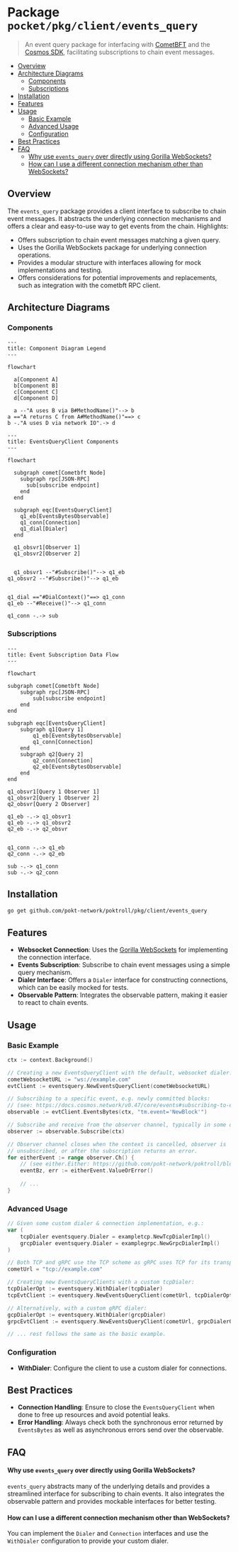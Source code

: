 # Package `pocket/pkg/client/events_query` <!-- omit in toc -->

> An event query package for interfacing with [CometBFT](https://cometbft.com/) and the [Cosmos SDK](https://v1.cosmos.network/sdk), facilitating subscriptions to chain event messages.

- [Overview](#overview)
- [Architecture Diagrams](#architecture-diagrams)
  - [Components](#components)
  - [Subscriptions](#subscriptions)
- [Installation](#installation)
- [Features](#features)
- [Usage](#usage)
  - [Basic Example](#basic-example)
  - [Advanced Usage](#advanced-usage)
  - [Configuration](#configuration)
- [Best Practices](#best-practices)
- [FAQ](#faq)
    - [Why use `events_query` over directly using Gorilla WebSockets?](#why-use-events_query-over-directly-using-gorilla-websockets)
    - [How can I use a different connection mechanism other than WebSockets?](#how-can-i-use-a-different-connection-mechanism-other-than-websockets)

## Overview

The `events_query` package provides a client interface to subscribe to chain event messages. It abstracts the underlying connection mechanisms and offers a clear and easy-to-use way to get events from the chain. Highlights:

- Offers subscription to chain event messages matching a given query.
- Uses the Gorilla WebSockets package for underlying connection operations.
- Provides a modular structure with interfaces allowing for mock implementations and testing.
- Offers considerations for potential improvements and replacements, such as integration with the cometbft RPC client.

## Architecture Diagrams

### Components
```mermaid
---
title: Component Diagram Legend
---

flowchart

  a[Component A]
  b[Component B]
  c[Component C]
  d[Component D]

  a --"A uses B via B#MethodName()"--> b
a =="A returns C from A#MethodName()"==> c
b -."A uses D via network IO".-> d
```
```mermaid
---
title: EventsQueryClient Components
---

flowchart

  subgraph comet[Cometbft Node]
    subgraph rpc[JSON-RPC]
      sub[subscribe endpoint]
    end
  end

  subgraph eqc[EventsQueryClient]
    q1_eb[EventsBytesObservable]
    q1_conn[Connection]
    q1_dial[Dialer]
  end

  q1_obsvr1[Observer 1]
  q1_obsvr2[Observer 2]


  q1_obsvr1 --"#Subscribe()"--> q1_eb
q1_obsvr2 --"#Subscribe()"--> q1_eb


q1_dial =="#DialContext()"==> q1_conn
q1_eb --"#Receive()"--> q1_conn

q1_conn -.-> sub

```

### Subscriptions
```mermaid
---
title: Event Subscription Data Flow
---

flowchart

subgraph comet[Cometbft Node]
    subgraph rpc[JSON-RPC]
        sub[subscribe endpoint]
    end
end

subgraph eqc[EventsQueryClient]
    subgraph q1[Query 1]
        q1_eb[EventsBytesObservable]
        q1_conn[Connection]
    end
    subgraph q2[Query 2]
        q2_conn[Connection]
        q2_eb[EventsBytesObservable]
    end
end

q1_obsvr1[Query 1 Observer 1]
q1_obsvr2[Query 1 Observer 2]
q2_obsvr[Query 2 Observer]

q1_eb -.-> q1_obsvr1
q1_eb -.-> q1_obsvr2
q2_eb -.-> q2_obsvr


q1_conn -.-> q1_eb
q2_conn -.-> q2_eb

sub -.-> q1_conn
sub -.-> q2_conn

```

## Installation

```bash
go get github.com/pokt-network/poktroll/pkg/client/events_query
```

## Features

- **Websocket Connection**: Uses the [Gorilla WebSockets](https://github.com/gorilla/websocket) for implementing the connection interface.
- **Events Subscription**: Subscribe to chain event messages using a simple query mechanism.
- **Dialer Interface**: Offers a `Dialer` interface for constructing connections, which can be easily mocked for tests.
- **Observable Pattern**: Integrates the observable pattern, making it easier to react to chain events.

## Usage

### Basic Example

```go
ctx := context.Background()

// Creating a new EventsQueryClient with the default, websocket dialer:
cometWebsocketURL := "ws://example.com"
evtClient := eventsquery.NewEventsQueryClient(cometWebsocketURL)

// Subscribing to a specific event, e.g. newly committed blocks:
// (see: https://docs.cosmos.network/v0.47/core/events#subscribing-to-events)
observable := evtClient.EventsBytes(ctx, "tm.event='NewBlock'")

// Subscribe and receive from the observer channel, typically in some other scope.
observer := observable.Subscribe(ctx)

// Observer channel closes when the context is cancelled, observer is
// unsubscribed, or after the subscription returns an error.
for eitherEvent := range observer.Ch() {
    // (see either.Either: https://github.com/pokt-network/poktroll/blob/main/pkg/either/either.go#L3)
    eventBz, err := eitherEvent.ValueOrError()	
	
    // ...
}
```

### Advanced Usage

```go
// Given some custom dialer & connection implementation, e.g.:
var (
    tcpDialer eventsquery.Dialer = exampletcp.NewTcpDialerImpl()
    grcpDialer eventsquery.Dialer = examplegrpc.NewGrpcDialerImpl()
)

// Both TCP and gRPC use the TCP scheme as gRPC uses TCP for its transport layer.
cometUrl = "tcp://example.com"

// Creating new EventsQueryClients with a custom tcpDialer:
tcpDialerOpt := eventsquery.WithDialer(tcpDialer)
tcpEvtClient := eventsquery.NewEventsQueryClient(cometUrl, tcpDialerOpt)

// Alternatively, with a custom gRPC dialer:
gcpDialerOpt := eventsquery.WithDialer(grcpDialer)
grpcEvtClient := eventsquery.NewEventsQueryClient(cometUrl, grpcDialerOpt)

// ... rest follows the same as the basic example.
```

### Configuration

- **WithDialer**: Configure the client to use a custom dialer for connections.

## Best Practices

- **Connection Handling**: Ensure to close the `EventsQueryClient` when done to free up resources and avoid potential leaks.
- **Error Handling**: Always check both the synchronous error returned by `EventsBytes` as well as asynchronous errors send over the observable.

## FAQ

#### Why use `events_query` over directly using Gorilla WebSockets?

`events_query` abstracts many of the underlying details and provides a streamlined interface for subscribing to chain events.
It also integrates the observable pattern and provides mockable interfaces for better testing.

#### How can I use a different connection mechanism other than WebSockets?

You can implement the `Dialer` and `Connection` interfaces and use the `WithDialer` configuration to provide your custom dialer.
